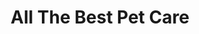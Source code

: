---
title: "All The Best Pet Care"
url: /seattle/all-the-best-pet-care-rainier-avenue-south/
shop: Tiere
---
